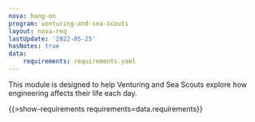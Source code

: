 ```yaml
---
nova: hang-on
program: venturing-and-sea-scouts
layout: nova-req
lastUpdate: '2022-05-25'
hasNotes: true
data:
    requirements: requirements.yaml
---
```


This module is designed to help Venturing and Sea Scouts explore how engineering affects their life each day.

{{>show-requirements requirements=data.requirements}}
